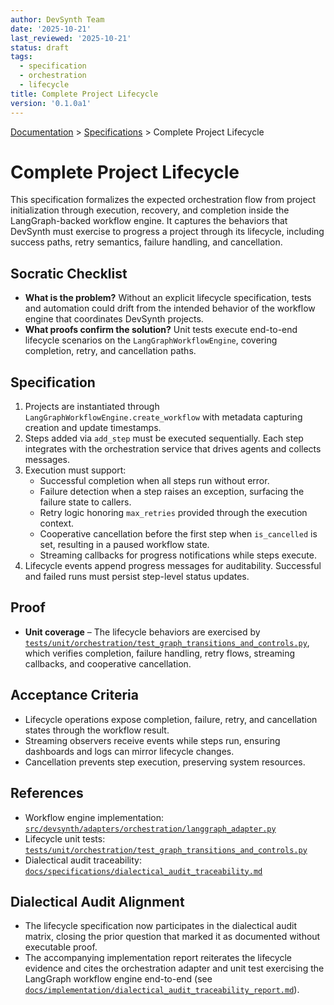 ```yaml
---
author: DevSynth Team
date: '2025-10-21'
last_reviewed: '2025-10-21'
status: draft
tags:
  - specification
  - orchestration
  - lifecycle
title: Complete Project Lifecycle
version: '0.1.0a1'
---
```


<div class="breadcrumbs">
<a href="../index.md">Documentation</a> &gt; <a href="index.md">Specifications</a> &gt; Complete Project Lifecycle
</div>

# Complete Project Lifecycle

This specification formalizes the expected orchestration flow from project
initialization through execution, recovery, and completion inside the
LangGraph-backed workflow engine. It captures the behaviors that DevSynth must
exercise to progress a project through its lifecycle, including success paths,
retry semantics, failure handling, and cancellation.

## Socratic Checklist

- **What is the problem?** Without an explicit lifecycle specification, tests
  and automation could drift from the intended behavior of the workflow engine
  that coordinates DevSynth projects.
- **What proofs confirm the solution?** Unit tests execute end-to-end lifecycle
  scenarios on the `LangGraphWorkflowEngine`, covering completion, retry, and
  cancellation paths.

## Specification

1. Projects are instantiated through `LangGraphWorkflowEngine.create_workflow`
   with metadata capturing creation and update timestamps.
2. Steps added via `add_step` must be executed sequentially. Each step
   integrates with the orchestration service that drives agents and collects
   messages.
3. Execution must support:
   - Successful completion when all steps run without error.
   - Failure detection when a step raises an exception, surfacing the failure
     state to callers.
   - Retry logic honoring `max_retries` provided through the execution context.
   - Cooperative cancellation before the first step when `is_cancelled` is set,
     resulting in a paused workflow state.
   - Streaming callbacks for progress notifications while steps execute.
4. Lifecycle events append progress messages for auditability. Successful and
   failed runs must persist step-level status updates.

## Proof

- **Unit coverage** – The lifecycle behaviors are exercised by
  [`tests/unit/orchestration/test_graph_transitions_and_controls.py`](../../tests/unit/orchestration/test_graph_transitions_and_controls.py),
  which verifies completion, failure handling, retry flows, streaming callbacks,
  and cooperative cancellation.

## Acceptance Criteria

- Lifecycle operations expose completion, failure, retry, and cancellation
  states through the workflow result.
- Streaming observers receive events while steps run, ensuring dashboards and
  logs can mirror lifecycle changes.
- Cancellation prevents step execution, preserving system resources.

## References

- Workflow engine implementation:
  [`src/devsynth/adapters/orchestration/langgraph_adapter.py`](../../src/devsynth/adapters/orchestration/langgraph_adapter.py)
- Lifecycle unit tests:
  [`tests/unit/orchestration/test_graph_transitions_and_controls.py`](../../tests/unit/orchestration/test_graph_transitions_and_controls.py)
- Dialectical audit traceability:
  [`docs/specifications/dialectical_audit_traceability.md`](dialectical_audit_traceability.md#requirements-and-lifecycle-workflows)

## Dialectical Audit Alignment

- The lifecycle specification now participates in the dialectical audit
  matrix, closing the prior question that marked it as documented without
  executable proof.
- The accompanying implementation report reiterates the lifecycle evidence
  and cites the orchestration adapter and unit test exercising the
  LangGraph workflow engine end-to-end (see
  [`docs/implementation/dialectical_audit_traceability_report.md`](../implementation/dialectical_audit_traceability_report.md#requirements-and-lifecycle-workflows)).
